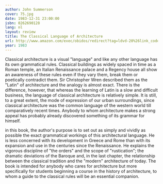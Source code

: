 ```yaml
---
author: John Summerson
cover: 75.jpg
date: 1983-12-31 23:00:00
isbn: 0262690128
lang: nl
layout: review
title: The Classical Language of Architecture
url: http://www.amazon.com/exec/obidos/redirect?tag=ldvd-20%26link_code=xm2%26camp=2025%26creative=165953%26path=http://www.amazon.com/gp/redirect.html%253fASIN=0262690128%2526tag=ldvd-20%2526lcode=xm2%2526cID=2025%2526ccmID=165953%2526location=/o/ASIN/0262690128%25253FSubscriptionId=0VJDVJ14KM0P0VXDCQ82
year: 1983
---
```

Classical architecture is a visual "language" and like any other language has its own grammatical rules. Classical buildings as widely spaced in time as a Roman temple, an Italian Renaissance palace and a Regency house all show an awareness of these rules even if they vary them, break them or poetically contradict them. Sir Christopher Wren described them as the "Latin" of architecture and the analogy is almost exact. There is the difference, however, that whereas the learning of Latin is a slow and difficult business, the language of classical architecture is relatively simple. It is still, to a great extent, the mode of expression of our urban surroundings, since classical architecture was the common language of the western world till comparatively recent times. Anybody to whom architecture makes a strong appeal has probably already discovered something of its grammar for himself.
 
 in this book, the author's purpose is to set out as simply and vividly as possible the exact grammatical workings of this architectural language. He is less concerned with its development in Greece and Rome than with its expansion and use in the centuries since the Renaissance. He explains the vigorous discipline of "the orders" and the scope of "rustication"; the dramatic deviations of the Baroque and, in the last chapter, the relationship between the classical tradition and the "modern" architecture of today. The book is intended for anybody who cares for architecture but more specifically for students beginning a course in the history of architecture, to whom a guide to the classical rules will be an essential companion.
